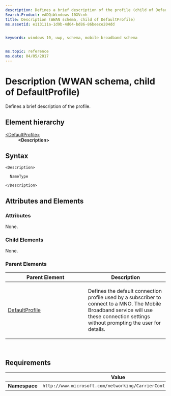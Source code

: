 ```yaml
---
description: Defines a brief description of the profile (child of DefaultProfile).
Search.Product: eADQiWindows 10XVcnh
title: Description (WWAN schema, child of DefaultProfile)
ms.assetid: e113111a-1d9b-4d04-bd86-86beece204dd


keywords: windows 10, uwp, schema, mobile broadband schema


ms.topic: reference
ms.date: 04/05/2017
---
```


# Description (WWAN schema, child of DefaultProfile)


Defines a brief description of the profile.

## Element hierarchy

<dl>
<dt><a href="element-defaultprofile.md">&lt;DefaultProfile&gt;</a></dt>
<dd><b>&lt;Description&gt;</b></dd>
</dl>

## Syntax

``` syntax
<Description>

  NameType

</Description>
```

## Attributes and Elements


### Attributes

None.

### Child Elements

None.

### Parent Elements

<table>
<colgroup>
<col width="50%" />
<col width="50%" />
</colgroup>
<thead>
<tr class="header">
<th>Parent Element</th>
<th>Description</th>
</tr>
</thead>
<tbody>
<tr class="odd">
<td><a href="element-defaultprofile.md">DefaultProfile</a> </td>
<td><p>Defines the default connection profile used by a subscriber to connect to a MNO. The Mobile Broadband service will use these connection settings without prompting the user for details.</p></td>
</tr>
</tbody>
</table>

 

## Requirements

|          | Value |
|----------|--------------|
| **Namespace** | `http://www.microsoft.com/networking/CarrierControl/WWAN/v1` |

 

 




